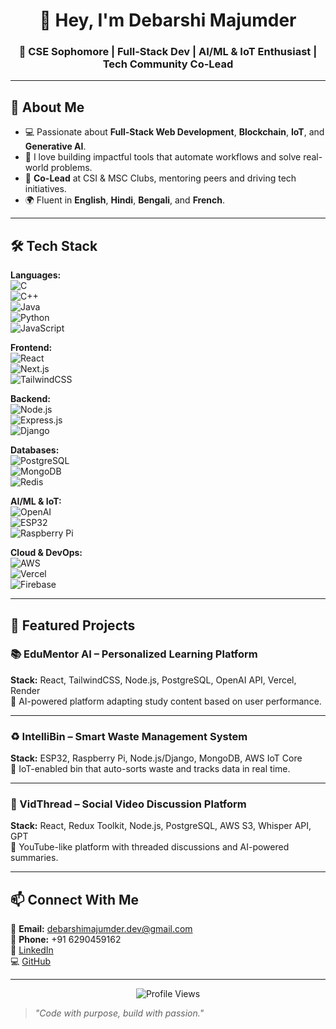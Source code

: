 <h1 align="center">👋 Hey, I'm Debarshi Majumder</h1>
<h3 align="center">🚀 CSE Sophomore | Full-Stack Dev | AI/ML & IoT Enthusiast | Tech Community Co-Lead</h3>

---

## 🌟 About Me  
- 💻 Passionate about **Full-Stack Web Development**, **Blockchain**, **IoT**, and **Generative AI**.  
- 🎯 I love building impactful tools that automate workflows and solve real-world problems.  
- 🤝 **Co-Lead** at CSI & MSC Clubs, mentoring peers and driving tech initiatives.  
- 🌍 Fluent in **English**, **Hindi**, **Bengali**, and **French**.  

---

## 🛠 Tech Stack  

**Languages:**  
![C](https://img.shields.io/badge/-C-A8B9CC?logo=c&logoColor=white&style=for-the-badge)  
![C++](https://img.shields.io/badge/-C++-00599C?logo=cplusplus&logoColor=white&style=for-the-badge)  
![Java](https://img.shields.io/badge/-Java-007396?logo=java&logoColor=white&style=for-the-badge)  
![Python](https://img.shields.io/badge/-Python-3776AB?logo=python&logoColor=white&style=for-the-badge)  
![JavaScript](https://img.shields.io/badge/-JavaScript-F7DF1E?logo=javascript&logoColor=black&style=for-the-badge)  

**Frontend:**  
![React](https://img.shields.io/badge/-React-61DAFB?logo=react&logoColor=white&style=for-the-badge)  
![Next.js](https://img.shields.io/badge/-Next.js-000000?logo=next.js&logoColor=white&style=for-the-badge)  
![TailwindCSS](https://img.shields.io/badge/-TailwindCSS-38B2AC?logo=tailwind-css&logoColor=white&style=for-the-badge)  

**Backend:**  
![Node.js](https://img.shields.io/badge/-Node.js-339933?logo=node.js&logoColor=white&style=for-the-badge)  
![Express.js](https://img.shields.io/badge/-Express.js-000000?logo=express&logoColor=white&style=for-the-badge)  
![Django](https://img.shields.io/badge/-Django-092E20?logo=django&logoColor=white&style=for-the-badge)  

**Databases:**  
![PostgreSQL](https://img.shields.io/badge/-PostgreSQL-4169E1?logo=postgresql&logoColor=white&style=for-the-badge)  
![MongoDB](https://img.shields.io/badge/-MongoDB-47A248?logo=mongodb&logoColor=white&style=for-the-badge)  
![Redis](https://img.shields.io/badge/-Redis-DC382D?logo=redis&logoColor=white&style=for-the-badge)  

**AI/ML & IoT:**  
![OpenAI](https://img.shields.io/badge/-OpenAI-412991?logo=openai&logoColor=white&style=for-the-badge)  
![ESP32](https://img.shields.io/badge/-ESP32-000000?logo=espressif&logoColor=white&style=for-the-badge)  
![Raspberry Pi](https://img.shields.io/badge/-Raspberry%20Pi-A22846?logo=raspberrypi&logoColor=white&style=for-the-badge)  

**Cloud & DevOps:**  
![AWS](https://img.shields.io/badge/-AWS-232F3E?logo=amazon-aws&logoColor=white&style=for-the-badge)  
![Vercel](https://img.shields.io/badge/-Vercel-000000?logo=vercel&logoColor=white&style=for-the-badge)  
![Firebase](https://img.shields.io/badge/-Firebase-FFCA28?logo=firebase&logoColor=black&style=for-the-badge)  

---

## 🚀 Featured Projects  

### 📚 EduMentor AI – Personalized Learning Platform  
**Stack:** React, TailwindCSS, Node.js, PostgreSQL, OpenAI API, Vercel, Render  
🔹 AI-powered platform adapting study content based on user performance.  

---

### ♻ IntelliBin – Smart Waste Management System  
**Stack:** ESP32, Raspberry Pi, Node.js/Django, MongoDB, AWS IoT Core  
🔹 IoT-enabled bin that auto-sorts waste and tracks data in real time.  

---

### 🎥 VidThread – Social Video Discussion Platform  
**Stack:** React, Redux Toolkit, Node.js, PostgreSQL, AWS S3, Whisper API, GPT  
🔹 YouTube-like platform with threaded discussions and AI-powered summaries.  

---

## 📫 Connect With Me  

📧 **Email:** [debarshimajumder.dev@gmail.com](mailto:debarshimajumder.dev@gmail.com)  
📱 **Phone:** +91 6290459162  
💼 [LinkedIn](https://www.linkedin.com/in/debarshi-majumder-661343321/)  
💻 [GitHub](https://github.com/Neel-stack-deb)  

---

<p align="center"> 
  <img src="https://komarev.com/ghpvc/?username=Neel-stack-deb&label=Profile%20Views&color=blue&style=flat" alt="Profile Views" />  
</p>

> _"Code with purpose, build with passion."_  
